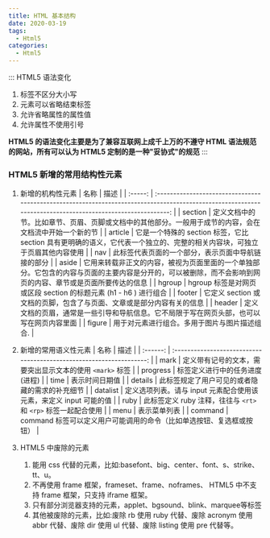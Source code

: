 ```yaml
---
title: HTML 基本结构
date: 2020-03-19
tags:
  - Html5
categories:
  - Html5
---
```


::: HTML5 语法变化

1. 标签不区分大小写
2. 元素可以省略结束标签
3. 允许省略属性的属性值
4. 允许属性不使用引号

**HTML5 的语法变化主要是为了兼容互联网上成千上万的不遵守 HTML 语法规范的网站，所有可以认为 HTML5 定制的是一种"妥协式"的规范**
:::

### HTML5 新增的常用结构性元素

1. 新增的机构性元素
|  名称   |                                                                            描述                                                                            |
| :-----: | :--------------------------------------------------------------------------------------------------------------------------------------------------------: |
| section |                           定义文档中的节。比如章节、页眉、页脚或文档中的其他部分。一般用于成节的内容，会在文档流中开始一个新的节                           |
| article |                  它是一个特殊的 section 标签，它比 section 具有更明确的语义，它代表一个独立的、完整的相关内容块，可独立于页眉其他内容使用                  |
|   nav   |                                                     此标签代表页面的一个部分，表示页面中导航链接的部分                                                     |
|  aside  | 它用来转载非正文的内容，被视为页面里面的一个单独部分。它包含的内容与页面的主要内容是分开的，可以被删除，而不会影响到网页的内容、章节或是页面所要传达的信息 |
| hgroup  |                                              hgroup 标签是对网页或区段 section 的标题元素 (h1 - h6 ) 进行组合                                              |
| footer  |                                           它定义 section 或文档的页脚，包含了与页面、文章或是部分内容有关的信息                                            |
| header  |                                  定义文档的页眉，通常是一些引导和导航信息。它不局限于写在网页头部，也可以写在网页内容里面                                  |
| figure  |                                                       用于对元素进行组合。多用于图片与图片描述组合.                                                        |

2. 新增的常用语义性元素
|   名称   |                                 描述                                 |
| :------: | :------------------------------------------------------------------: |
|   mark   |       定义带有记号的文本，需要突出显示文本的使用 `<mark>` 标签       |
| progress |                    标签定义进行中的任务进度(进程)                    |
|   time   |                            表示时间日期值                            |
| details  |            此标签规定了用户可见的或者隐藏的需求的补充细节            |
| datalist |  定义选项列表。请与 input 元素配合使用该元素，来定义 input 可能的值  |
|   ruby   |    此标签定义 ruby 注释，往往与 `<rt>` 和 `<rp>` 标签一起配合使用    |
|   menu   |                             表示菜单列表                             |
| command  | command 标签可以定义用户可能调用的命令（比如单选按钮、复选框或按钮） |

3. HTML5 中废除的元素
   1. 能用 css 代替的元素，比如:basefont、big、center、font、s、strike、tt、u。
   2. 不再使用 frame 框架，frameset、frame、noframes、 HTML5 中不支持 frame 框架，只支持 iframe 框架。
   3. 只有部分浏览器支持的元素，applet、bgsound、blink、marquee等标签
   4. 其他被废除的元素，比如:废除 rb 使用 ruby 代替、废除 acronym 使用abbr 代替、废除 dir 使用 ul 代替、废除 listing 使用 pre 代替等。